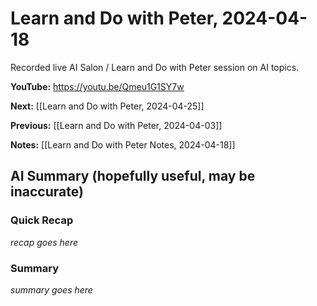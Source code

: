 # Learn and Do with Peter, 2024-04-18

Recorded live AI Salon / Learn and Do with Peter session on AI topics.

**YouTube:** <https://youtu.be/Qmeu1G1SY7w>

**Next:** [[Learn and Do with Peter, 2024-04-25]]

**Previous:** [[Learn and Do with Peter, 2024-04-03]]

**Notes:** [[Learn and Do with Peter Notes, 2024-04-18]]

## AI Summary (hopefully useful, may be inaccurate)

### Quick Recap

_recap goes here_
### Summary

_summary goes here_

